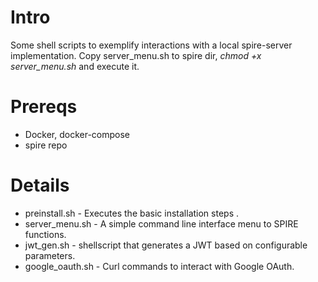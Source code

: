 # Intro
Some shell scripts to exemplify interactions with a local spire-server implementation.
Copy server_menu.sh to spire dir, _chmod +x server_menu.sh_ and execute it.

# Prereqs
- Docker, docker-compose
- spire repo

# Details
- preinstall.sh - Executes the basic installation steps .
- server_menu.sh - A simple command line interface menu to SPIRE functions.
- jwt_gen.sh - shellscript that generates a JWT based on configurable parameters.
- google_oauth.sh - Curl commands to interact with Google OAuth.
